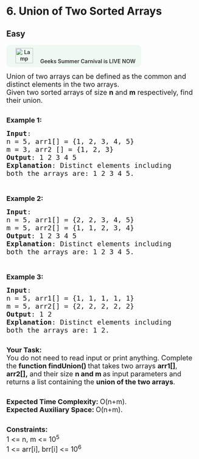 # 6. Union of Two Sorted Arrays
## Easy 
<div class="problem-statement">
                <p><a onclick="gtagHelperFunction('clickopen','salesevent_gsc_problemspage_promobanner')" href="https://practice.geeksforgeeks.org/summer-carnival-2022?utm_source=practiceproblems&amp;utm_medium=problemspromobanner&amp;utm_campaign=gsc22" target="_blank"></a></p><div style="margin: 14px 0px !important;" class="row"><a onclick="gtagHelperFunction('clickopen','salesevent_gsc_problemspage_promobanner')" href="https://practice.geeksforgeeks.org/summer-carnival-2022?utm_source=practiceproblems&amp;utm_medium=problemspromobanner&amp;utm_campaign=gsc22" target="_blank">             <div class="col-md-12" style="cursor:pointer;background: #EFF8F3 0% 0% no-repeat padding-box; display: flex; align-items: center; position:                 relative; padding: 1.5%; border-radius: 10px; display: inline-block; text-align: center; font-weight: 600; color: #333"> <img src="https://media.geeksforgeeks.org/img-practice/gcs2022thumbnail-1649059370.png" alt="Lamp" width="46" height="40" style="background: transparent 0% 0% no-repeat padding-box;opacity: 1; margin: 0 16px;" class="img-responsive"> Geeks Summer Carnival is LIVE NOW &nbsp; <i class="fa fa-external-link" aria-hidden="true"></i> </div></a></div><p><span style="font-size:18px">Union of two arrays can be defined as the common and distinct elements in the two arrays.<br>
Given two sorted arrays of size <strong>n</strong> and <strong>m</strong>&nbsp;respectively, find their union.</span></p>

<p><br>
<span style="font-size:18px"><strong>Example 1:</strong></span></p>

<pre><span style="font-size:18px"><strong>Input</strong>: 
n = 5, arr1[] = {1, 2, 3, 4, 5}  
m = 3, arr2 [] = {1, 2, 3}
<strong>Output</strong>: 1 2 3 4 5
<strong>Explanation</strong>: Distinct elements including 
both the arrays are: 1 2 3 4 5.</span></pre>

<p>&nbsp;</p>

<p><span style="font-size:18px"><strong>Example 2:</strong></span></p>

<pre><span style="font-size:18px"><strong>Input</strong>: 
n = 5, arr1[] = {2, 2, 3, 4, 5}  
m = 5, arr2[] = {1, 1, 2, 3, 4}
<strong>Output</strong>: 1 2 3 4 5
<strong>Explanation</strong>: Distinct elements including 
both the arrays are: 1 2 3 4 5.</span></pre>

<p>&nbsp;</p>

<p><span style="font-size:18px"><strong>Example 3:</strong></span></p>

<pre><span style="font-size:18px"><strong>Input</strong>:
n = 5, arr1[] = {1, 1, 1, 1, 1}
m = 5, arr2[] = {2, 2, 2, 2, 2}
<strong>Output</strong>: 1 2
<strong>Explanation</strong>: Distinct elements including 
both the arrays are: 1 2.</span></pre>

<p><br>
<strong><span style="font-size:18px">Your Task:&nbsp;</span></strong><br>
<span style="font-size:18px">You do not need to read input or print anything. Complete the <strong>function findUnion()&nbsp;</strong>that takes two arrays <strong>arr1[]</strong>, <strong>arr2[],</strong> and their size <strong>n&nbsp;and m&nbsp;</strong>as input parameters and returns a list containing the&nbsp;<strong>union of the two arrays</strong>.&nbsp;</span><br>
&nbsp;</p>

<p><span style="font-size:18px"><strong>Expected Time Complexity:&nbsp;</strong>O(n+m).<br>
<strong>Expected Auxiliary Space:&nbsp;</strong>O(n+m).</span><br>
&nbsp;</p>

<p><span style="font-size:18px"><strong>Constraints:</strong><br>
1 &lt;= n, m&nbsp;&lt;= 10<sup>5</sup><br>
1 &lt;= arr[i], brr[i] &lt;= 10<sup>6</sup></span></p>
 <p></p>
            </div>
